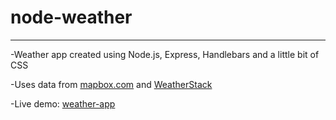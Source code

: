 # node-weather

---

-Weather app created using Node.js, Express, Handlebars and a little bit of CSS

-Uses data from [mapbox.com](http://mapbox.com) and [WeatherStack](http://weatherstack.com)

-Live demo: [weather-app](http://node-weather-geekfruit.herokuapp.com/)
